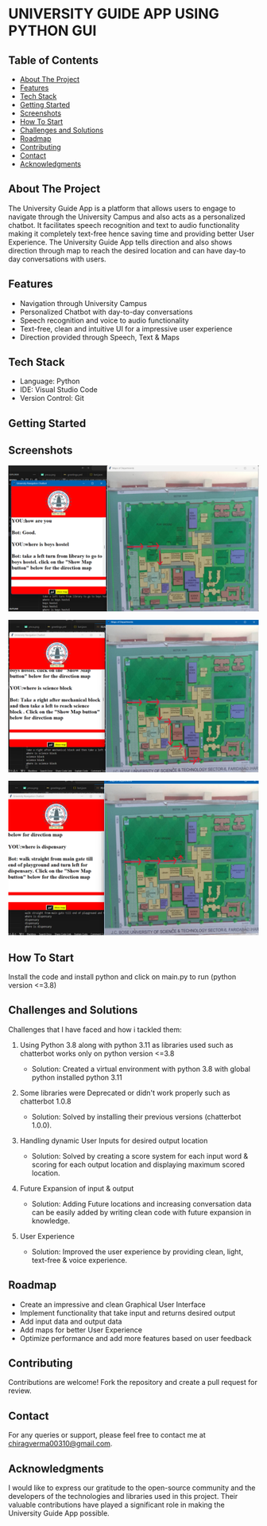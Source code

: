 # UNIVERSITY GUIDE APP USING PYTHON GUI


## Table of Contents
- [About The Project](#about-the-project)
- [Features](#features)
- [Tech Stack](#tech-stack)
- [Getting Started](#getting-started)
- [Screenshots](#screenshots)
- [How To Start](#How-To-Start)
- [Challenges and Solutions](#challenges-and-solutions)
- [Roadmap](#roadmap)
- [Contributing](#contributing)
- [Contact](#contact)
- [Acknowledgments](#acknowledgments)

## About The Project

The University Guide App is a platform that allows users to engage to navigate through the University Campus and also acts as a personalized chatbot. It facilitates speech recognition and text to audio functionality making it completely text-free hence saving time and providing better User Experience. The University Guide App tells direction and also shows direction through map to reach the desired location and can have day-to day conversations with users.

## Features

- Navigation through University Campus
- Personalized Chatbot with day-to-day conversations
- Speech recognition and voice to audio functionality 
- Text-free, clean and intuitive UI for a impressive user experience
- Direction provided through Speech, Text & Maps  

## Tech Stack

- Language: Python
- IDE: Visual Studio Code
- Version Control: Git

## Getting Started

## Screenshots
![](./Snapshots/pic1.png)

![](./Snapshots/pic2.png)

![](./Snapshots/pic3.png)



## How To Start
Install the code and install python and click on main.py to run (python version <=3.8)

## Challenges and Solutions

Challenges that I have faced and how i tackled them:

1. Using Python 3.8 along with python 3.11 as libraries used such as chatterbot works only on python version <=3.8 
   - Solution: Created a virtual environment with python 3.8 with global python installed python 3.11

2. Some libraries were Deprecated or didn't work properly such as chatterbot 1.0.8
   - Solution: Solved by installing their previous versions (chatterbot 1.0.0).

3. Handling dynamic User Inputs for desired output location
   - Solution: Solved by creating a score system for each input word & scoring for each output location and displaying maximum scored location.

4. Future Expansion of input & output 
   - Solution: Adding Future locations and increasing conversation data can be easily added by writing clean code with future expansion in knowledge.

4. User Experience
   - Solution: Improved the user experience by providing clean, light, text-free & voice experience.

## Roadmap

- Create an impressive and clean Graphical User Interface 
- Implement functionality that take input and returns desired output
- Add input data and output data 
- Add maps for better User Experience
- Optimize performance and add more features based on user feedback

## Contributing

Contributions are welcome! Fork the repository and create a pull request for review.

## Contact

For any queries or support, please feel free to contact me at [chiragverma00310@gmail.com](mailto:chiragverma00310@gmail.com).

## Acknowledgments

I would like to express our gratitude to the open-source community and the developers of the technologies and libraries used in this project. Their valuable contributions have played a significant role in making the University Guide App possible.
